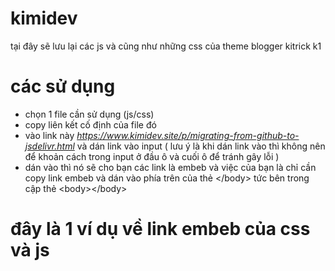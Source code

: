 # kimidev 
tại đây sẽ lưu lại các js và cũng như những css của theme blogger kitrick k1 
# các sử dụng 
+ chọn 1 file cần sử dụng (js/css)
+ copy liên kết cố định của file đó
+ vào link này *https://www.kimidev.site/p/migrating-from-github-to-jsdelivr.html* và dán link vào input ( lưu ý là khi dán link vào thì không nên để khoản cách trong input ở đầu ô và cuối ô để tránh gây lỗi )
+ dán vào thì nó sẽ cho bạn các link là embeb và việc của bạn là chỉ cần copy link embeb và dán vào phía trên của thẻ &lt;/body&gt; tức bên trong cập thẻ &lt;body&gt;&lt;/body&gt;

# đây là 1 ví dụ về link embeb của css và js 
<script src="https://cdn.jsdelivr.net/gh/vkhai2603/vietrick/sitemap.js" type="text/javascript"></script>

